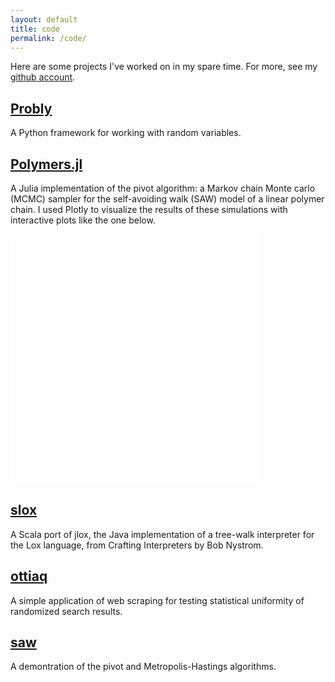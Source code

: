 ```yaml
---
layout: default
title: code
permalink: /code/
---
```


Here are some projects I've worked on in my spare time.
For more, see my [github account](https://github.com/bencwallace/).

## [Probly](https://github.com/bencwallace/probly)

A Python framework for working with random variables.

## [Polymers.jl](https://github.com/bencwallace/Polymers.jl)

A Julia implementation of the pivot algorithm: a Markov chain Monte carlo (MCMC) sampler for the self-avoiding walk (SAW) model of a linear polymer chain. I used Plotly to visualize the results of these simulations with interactive plots like the one below.

<iframe width="400" height="400" frameborder="0" scrolling="no" src="//plot.ly/~bencwallace/16.embed"></iframe>

## [slox](https://github.com/bencwallace/slox)

A Scala port of jlox, the Java implementation of a tree-walk interpreter for the Lox language, from Crafting Interpreters by Bob Nystrom.

## [ottiaq](https://github.com/bencwallace/ottiaq)

A simple application of web scraping for testing statistical uniformity of randomized search results.

## [saw](https://github.com/bencwallace/saw)

A demontration of the pivot and Metropolis-Hastings algorithms.

